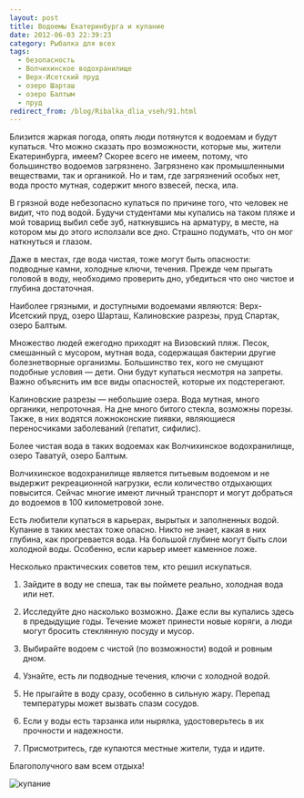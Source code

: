 ```yaml
---
layout: post
title: Водоемы Екатеринбурга и купание
date: 2012-06-03 22:39:23
category: Рыбалка для всех
tags:
  - безопасность
  - Волчихинское водохранилище
  - Верх-Исетский пруд
  - озеро Шарташ
  - озеро Балтым
  - пруд
redirect_from: /blog/Ribalka_dlia_vseh/91.html
---
```

Близится жаркая погода, опять люди потянутся к водоемам и будут
купаться. Что можно сказать про возможности, которые мы, жители
Екатеринбурга, имеем? Скорее всего не имеем, потому, что большинство
водоемов загрязнено. Загрязнено как промышленными веществами, так и
органикой. Но и там, где загрязнений особых нет, вода просто мутная,
содержит много взвесей, песка, ила.

В грязной воде небезопасно купаться по причине того, что человек не
видит, что под водой. Будучи студентами мы купались на таком пляже и мой
товарищ выбил себе зуб, наткнувшись на арматуру, в месте, на котором мы
до этого исползали все дно. Страшно подумать, что он мог наткнуться и
глазом.

Даже в местах, где вода чистая, тоже могут быть опасности: подводные
камни, холодные ключи, течения. Прежде чем прыгать головой в воду,
необходимо проверить дно, убедиться что оно чистое и глубина
достаточная.

Наиболее грязными, и доступными водоемами являются: Верх-Исетский пруд,
озеро Шарташ, Калиновские разрезы, пруд Спартак, озеро Балтым.

Множество людей ежегодно приходят на Визовский пляж. Песок, смешанный с
мусором, мутная вода, содержащая бактерии другие болезнетворные
организмы. Большинство тех, кого не смущают подобные условия — дети. Они
будут купаться несмотря на запреты. Важно объяснить им все виды
опасностей, которые их подстерегают.

Калиновские разрезы — небольшие озера. Вода мутная, много органики,
непроточная. На дне много битого стекла, возможны порезы. Также, в них
водятся ложноконские пиявки, являющиеся переносчиками заболеваний
(гепатит, сифилис).

Более чистая вода в таких водоемах как Волчихинское водохранилище, озеро
Таватуй, озеро Балтым.

Волчихинское водохранилище является питьевым водоемом и не выдержит
рекреационной нагрузки, если количество отдыхающих повысится. Сейчас
многие имеют личный транспорт и могут добраться до водоемов в 100
километровой зоне.

Есть любители купаться в карьерах, вырытых и заполненных водой. Купание
в таких местах тоже опасно. Никто не знает, какая в них глубина, как
прогревается вода. На большой глубине могут быть слои холодной воды.
Особенно, если карьер имеет каменное ложе.

Несколько практических советов тем, кто решил искупаться.

1. Зайдите в воду не спеша, так вы поймете реально, холодная вода или
нет.

2. Исследуйте дно насколько возможно. Даже если вы купались здесь в
предыдущие годы. Течение может принести новые коряги, а люди могут
бросить стеклянную посуду и мусор.

3. Выбирайте водоем с чистой (по возможности) водой и ровным дном.

4. Узнайте, есть ли подводные течения, ключи с холодной водой.

5. Не прыгайте в воду сразу, особенно в сильную жару. Перепад
температуры может вызвать спазм сосудов.

6. Если у воды есть тарзанка или нырялка, удостоверьтесь в их прочности
и надежности.

7. Присмотритесь, где купаются местные жители, туда и идите.

Благополучного вам всем отдыха!

![купание](http://fishingguru.ru/uploads/images/00/00/01/2012/11/17/6d5879.jpg)
